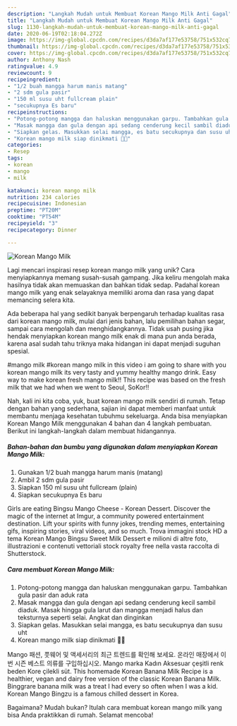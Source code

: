 ```yaml
---
description: "Langkah Mudah untuk Membuat Korean Mango Milk Anti Gagal"
title: "Langkah Mudah untuk Membuat Korean Mango Milk Anti Gagal"
slug: 1130-langkah-mudah-untuk-membuat-korean-mango-milk-anti-gagal
date: 2020-06-19T02:18:04.272Z
image: https://img-global.cpcdn.com/recipes/d3da7af177e53758/751x532cq70/korean-mango-milk-foto-resep-utama.jpg
thumbnail: https://img-global.cpcdn.com/recipes/d3da7af177e53758/751x532cq70/korean-mango-milk-foto-resep-utama.jpg
cover: https://img-global.cpcdn.com/recipes/d3da7af177e53758/751x532cq70/korean-mango-milk-foto-resep-utama.jpg
author: Anthony Nash
ratingvalue: 4.9
reviewcount: 9
recipeingredient:
- "1/2 buah mangga harum manis matang"
- "2 sdm gula pasir"
- "150 ml susu uht fullcream plain"
- "secukupnya Es baru"
recipeinstructions:
- "Potong-potong mangga dan haluskan menggunakan garpu. Tambahkan gula pasir dan aduk rata"
- "Masak mangga dan gula dengan api sedang cenderung kecil sambil diaduk. Masak hingga gula larut dan mangga menjadi halus dan teksturnya seperti selai. Angkat dan dinginkan"
- "Siapkan gelas. Masukkan selai mangga, es batu secukupnya dan susu uht"
- "Korean mango milk siap dinikmati 🥭🥛"
categories:
- Resep
tags:
- korean
- mango
- milk

katakunci: korean mango milk 
nutrition: 234 calories
recipecuisine: Indonesian
preptime: "PT20M"
cooktime: "PT54M"
recipeyield: "3"
recipecategory: Dinner

---
```



![Korean Mango Milk](https://img-global.cpcdn.com/recipes/d3da7af177e53758/751x532cq70/korean-mango-milk-foto-resep-utama.jpg)

Lagi mencari inspirasi resep korean mango milk yang unik? Cara menyiapkannya memang susah-susah gampang. Jika keliru mengolah maka hasilnya tidak akan memuaskan dan bahkan tidak sedap. Padahal korean mango milk yang enak selayaknya memiliki aroma dan rasa yang dapat memancing selera kita.

Ada beberapa hal yang sedikit banyak berpengaruh terhadap kualitas rasa dari korean mango milk, mulai dari jenis bahan, lalu pemilihan bahan segar, sampai cara mengolah dan menghidangkannya. Tidak usah pusing jika hendak menyiapkan korean mango milk enak di mana pun anda berada, karena asal sudah tahu triknya maka hidangan ini dapat menjadi suguhan spesial.

#mango milk #korean mango milk in this video i am going to share with you korean mango milk its very tasty and yummy healthy mango drink. Easy way to make korean fresh mango milk!! This recipe was based on the fresh milk that we had when we went to Seoul, SoKor!!


Nah, kali ini kita coba, yuk, buat korean mango milk sendiri di rumah. Tetap dengan bahan yang sederhana, sajian ini dapat memberi manfaat untuk membantu menjaga kesehatan tubuhmu sekeluarga. Anda bisa menyiapkan Korean Mango Milk menggunakan 4 bahan dan 4 langkah pembuatan. Berikut ini langkah-langkah dalam membuat hidangannya.

<!--inarticleads1-->

##### Bahan-bahan dan bumbu yang digunakan dalam menyiapkan Korean Mango Milk:

1. Gunakan 1/2 buah mangga harum manis (matang)
1. Ambil 2 sdm gula pasir
1. Siapkan 150 ml susu uht fullcream (plain)
1. Siapkan secukupnya Es baru


Girls are eating Bingsu Mango Cheese - Korean Dessert. Discover the magic of the internet at Imgur, a community powered entertainment destination. Lift your spirits with funny jokes, trending memes, entertaining gifs, inspiring stories, viral videos, and so much. Trova immagini stock HD a tema Korean Mango Bingsu Sweet Milk Dessert e milioni di altre foto, illustrazioni e contenuti vettoriali stock royalty free nella vasta raccolta di Shutterstock. 

<!--inarticleads2-->

##### Cara membuat Korean Mango Milk:

1. Potong-potong mangga dan haluskan menggunakan garpu. Tambahkan gula pasir dan aduk rata
1. Masak mangga dan gula dengan api sedang cenderung kecil sambil diaduk. Masak hingga gula larut dan mangga menjadi halus dan teksturnya seperti selai. Angkat dan dinginkan
1. Siapkan gelas. Masukkan selai mangga, es batu secukupnya dan susu uht
1. Korean mango milk siap dinikmati 🥭🥛


Mango 패션, 풋웨어 및 액세서리의 최근 트렌드를 확인해 보세요. 온라인 매장에서 이번 시즌 베스트 의류를 구입하십시오. Mango marka Kadın Aksesuar çeşitli renk beden Kore çilekli süt. This homemade Korean Banana Milk Recipe is a healthier, vegan and dairy free version of the classic Korean Banana Milk. Binggrare banana milk was a treat I had every so often when I was a kid. Korean Mango Bingzu is a famous chilled dessert in Korea. 

Bagaimana? Mudah bukan? Itulah cara membuat korean mango milk yang bisa Anda praktikkan di rumah. Selamat mencoba!
